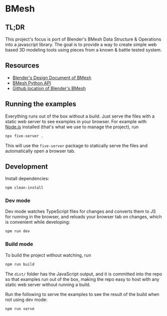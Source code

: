 # BMesh

## TL;DR

This project's focus is port of Blender's BMesh Data Structure & Operations into
a javascript library. The goal is to provide a way to create simple web based 3D
modeling tools using pieces from a known & battle tested system.

## Resources

- [Blender's Design Document of BMesh](https://wiki.blender.org/wiki/Source/Modeling/BMesh/Design)
- [BMesh Python API](https://docs.blender.org/api/current/bmesh.html)
- [Github location of Blender's BMesh](https://github.com/blender/blender/tree/48e60dcbffd86f3778ce75ab67f95461ffbe319c/source/blender/bmesh/intern)

## Running the examples

Everything runs out of the box without a build. Just serve the files with a
static web server to see examples in your browser. For example with
[Node.js](https://nodejs.org/) installed (that's what we use to manage the
project), run

```sh
npx five-server .
```

This will use the `five-server` package to statically serve the files and
automatically open a browser tab.

## Development

Install dependencies:

```sh
npm clean-install
```

### Dev mode

Dev mode watches TypeScript files for changes and converts them to JS for
running in the browser, and reloads your browser tab on changes, which is
convenient while developing:

```sh
npm run dev
```

### Build mode

To build the project without watching, run

```sh
npm run build
```

The `dist/` folder has the JavaScript output, and it is committed into the repo
so that examples run out of the box, making the repo easy to host with any
static web server without running a build.

Run the following to serve the examples to see the result of the build when not
using dev mode:

```sh
npm run serve
```
